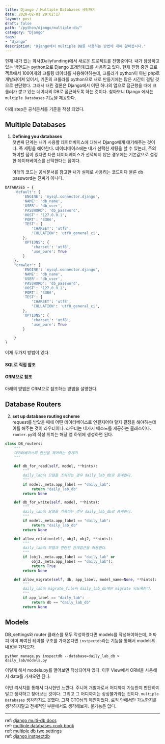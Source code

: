 ```yaml
---
title: Django / Multiple Databases 세팅하기
date: 2020-02-01 20:02:17
layout: post
draft: false
path: "/python/django/multiple-db/"
category: "Django"
tags:
- "django"
description: "Django에서 multiple DB를 사용하는 방법에 대해 알아봅시다."
---
```

현재 내가 있는 회사(Dailyfunding)에서 새로운 프로젝트를 진행중이다.
내가 담당하고 있는 백엔드는 python으로 Django 프레임워크를 사용하고 있다.
현재 진행 중인 프로젝트에서 100여개의 크롤링 데이터를 사용해야하는데,
크롤러가 python이 아닌 php로 개발되어져 있어서, 기존의 크롤러를 python으로 새로 만들기에는 많은 시간이 걸릴 것으로 판단했다.
그래서 내린 결론은 Django에서 어떤 하나의 앱으로 접근했을 때에 크롤러가 쌓고 있는 데이터의 DB로 접근하도록 하는 것이다.
찾아보니 Django 에서는 `multiple Databases` 기능을 제공한다.<br><br>
아래 step은 공식문서를 기준을 작성 되었다.

## Multiple Databases
1. **Defining you databases**<br>
첫번째 단계는 내가 사용할 데이터베이스에 대해서 Django에게 얘기해주는 것이다. 즉 세팅을 해야한다.
데이터베이스에는 내가 선택한 세팅을 할 수 있는데, 주의 해야할 점이 있다면
다른 데이터베이스가 선택되지 않은 경우에는 기본값으로 설정한 데이터베이스를 선택한다는 점이다.<br><br>
아래의 코드는 공식문서를 참고한 내가 실제로 사용려는 코드이다 물론 db password는 진짜가 아니다.
```python
DATABASES = {
    'default': {
        'ENGINE': 'mysql.connector.django',
        'NAME': 'db_name',
        'USER': 'db_user',
        'PASSWORD': 'db_password',
        'HOST': '127.0.0.1',
        'PORT': '3306',
        'TEST': {
            'CHARSET': 'utf8',
            'COLLATION': 'utf8_general_ci',
        },
        'OPTIONS': {
            'charset': 'utf8',
            'use_pure': True
        }
    },
    "crawler": {
        'ENGINE': 'mysql.connector.django',
        'NAME': 'db_name',
        'USER': 'db_user',
        'PASSWORD': 'db_password',
        'HOST': '127.0.0.1',
        'PORT': '3306',
        'TEST': {
            'CHARSET': 'utf8',
            'COLLATION': 'utf8_general_ci',
        },
        'OPTIONS': {
            'charset': 'utf8',
            'use_pure': True
        }

    }
}
```
이제 두가지 방법이 있다.
#### SQL로 직접 참조
#### ORM으로 참조

아래의 방법은 ORM으로 참조하는 방법을 설명한다.

## Database Routers
2. **set up database routing scheme**<br>
request를 받았을 때에 어떤 데이터베이스로 연결지어야 할지 결정을 해야하는데 이를 해주는 것이 라우터이다.
라우터는 네가지 메소드를 제공하는 클래스이다.<br>
`router.py`의 작성 위치는 해당 앱 하위에 생성하면 된다.

```python
class DB_routers:
    """
    데이터베이스의 연산을 제어하는 중계기
    """

    def db_for_read(self, model, **hints):
        """
        daily_lab의 모델을 조회하는 경우 daily_lab_db로 중계한다.
        """
        if model._meta.app_label == "daily_lab":
            return "daily_lab_db"
        return None

    def db_for_write(self, model, **hints):
        """
        daily_lab의 모델을 기록하는 경우 daily_lab_db로 중계한다.
        """
        if model._meta.app_label == "daily_lab":
            return "daily_lab_db"
        return None

    def allow_relation(elf, obj1, obj2, **hints):
        """
        daily_lab의 모델과 관련된 관계접근을 허용한다.
        """
        if (obj1._meta.app_label == "daily_lab" or
            obj2._meta.app_label == "daily_lab"):
            return True
        return None

    def allow_migrate(self, db, app_label, model_name=None, **hints):
        """
        daily_lab의 migrate_file이 daily_lab_db에만 migrate 되도록한다.
        """
        if app_label == "daily_lab":
            return db == "daily_lab_db"
        return None
```
## Models
DB_settings와 router 클래스를 모두 작성하였다면 models를 작성해야하는데,
어짜피 이미 짜여진 테이블 구조를 가져온다면 `instpectdb`라는 기능을 통해서 models의 내용을 가져오자.

```shell
python manage.py inspectdb --database=daily_lab_db > daily_lab/models.py
```

이렇게 해서 models.py를 열어보면 작성되어져 있다. 이후 View에서 ORM을 사용해서 data를 가져오면 된다.
<br><br>
이번 리서치를 통해서 다시한번 느낀다. 주니어 개발자로서 어디까지 가능한지 판단하지 말고 생각하고 찾아보는 것이다.
그리고 그 어디까지는 상상불가라는 것이다. `multiple Databases` 생각하지도 못했다. 그저 CTO님의 제안이었다.
로직 안에서만 가능한지를 생각하지말고 전체적인 부분에서도 생각해보자. 불가능은 없다.

---
ref: [django multi-db docs](https://docs.djangoproject.com/en/2.2/topics/db/multi-db)<br>
ref: [multiple databases cook book](https://django-orm-cookbook-ko.readthedocs.io/en/latest/multiple_databases.html)<br>
ref: [multiple db two settings](https://dooha.tistory.com/15)<br>
ref: [django instpectdb](https://tbang.tistory.com/65)<br>
